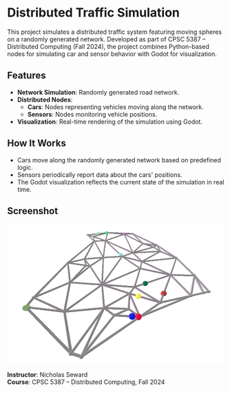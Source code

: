 # Distributed Traffic Simulation

This project simulates a distributed traffic system featuring moving spheres on a randomly generated network. Developed as part of CPSC 5387 – Distributed Computing (Fall 2024), the project combines Python-based nodes for simulating car and sensor behavior with Godot for visualization.

## Features

- **Network Simulation**: Randomly generated road network.
- **Distributed Nodes**:
  - **Cars**: Nodes representing vehicles moving along the network.
  - **Sensors**: Nodes monitoring vehicle positions.
- **Visualization**: Real-time rendering of the simulation using Godot.

## How It Works

- Cars move along the randomly generated network based on predefined logic.
- Sensors periodically report data about the cars' positions.
- The Godot visualization reflects the current state of the simulation in real time.

## Screenshot

![Simulation Screenshot](shot.png)

**Instructor**: Nicholas Seward  
**Course**: CPSC 5387 – Distributed Computing, Fall 2024
